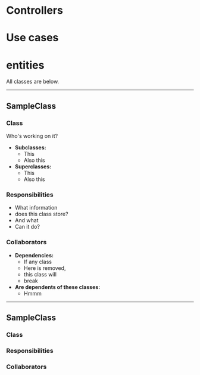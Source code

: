 # Controllers


# Use cases


# entities

All classes are below.

---

## SampleClass

### Class
Who's working on it?
- **Subclasses:**
  - This
  - Also this
- **Superclasses:**
  - This
  - Also this


### Responsibilities
- What information
- does this class store?
- And what
- Can it do?


### Collaborators
- **Dependencies:**
    - If any class
    - Here is removed,
    - this class will
    - break
- **Are dependents of these classes:**
    - Hmmm

---

## SampleClass

### Class

### Responsibilities

### Collaborators


